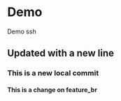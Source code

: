 # Demo
Demo ssh
## Updated with a new line
### This is a new local commit
#### This is a change on feature_br